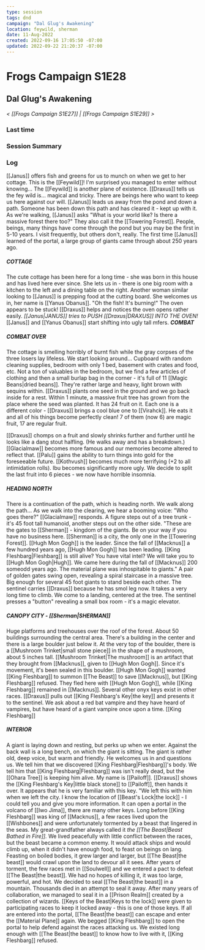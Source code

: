 ```yaml
---
type: session
tags: dnd
campaign: "Dal Glug's Awakening"
location: feywild, sherman
date: 11-Aug-2022
created: 2022-09-16 17:05:50 -07:00
updated: 2022-09-22 21:20:37 -07:00
---
```

# Frogs Campaign S1E28
## **Dal Glug's Awakening**
*< [[Frogs Campaign S1E27]] | [[Frogs Campaign S1E29]] >*

### Last time


### Session Summary


### Log
[[Janus]] offers fish and greens for us to munch on when we get to her cottage. This is the [[Feywild]]! I'm surprised you managed to enter without knowing... The [[Feywild]] is another plane of existence. [[Draxus]] tells us the fey wild is... magical and tricky. There are beings here who want to keep us here against our will. [[Janus]] leads us away from the pond and down a path. Someone has been down this path and has cleared it - kept up with it. As we're walking, [[Janus]] asks "What is your world like? Is there a massive forest there too?" They also call it the [[Towering Forest]]. People, beings, many things have come through the pond but you may be the first in 5-10 years. I visit frequently, but others don't, really. The first time [[Janus]] learned of the portal, a large group of giants came through about 250 years ago.

##### _**COTTAGE**_
The cute cottage has been here for a long time - she was born in this house and has lived here ever since. She lets us in - there is one big room with a kitchen to the left and a dining table on the right. Another woman similar looking to [[Janus]] is prepping food at the cutting board. She welcomes us in, her name is [[Yanus Obanus]]. "Oh the fish! It's burning!" The oven appears to be stuck! [[Draxus]] helps and notices the oven opens rather easily. _[[Janus|JANUS]] tries to PUSH [[Draxus|DRAXUS]] INTO THE OVEN!_ [[Janus]] and [[Yanus Obanus]] start shifting into ugly tall mfers. _**COMBAT**_

##### _**COMBAT OVER**_
The cottage is smelling horribly of burnt fish while the gray corpses of the three losers lay lifeless. We start looking around... Cupboard with random cleaning supplies, bedroom with only 1 bed, basement with crates and food, etc. Not a ton of valuables in the bedroom, but we find a few articles of clothing and then a small burlap bag in the corner - it's full of 11 [[Magic Beans|dried beans]]. They're rather large and heavy, light brown with sequins within. [[Draxus]] plants one seed in the ground and we go back inside for a rest. Within 1 minute, a massive fruit tree has grown from the place where the seed was planted. It has 24 fruit on it. Each one is a different color - [[Draxus]] brings a cool blue one to [[Virahck]]. He eats it and all of his things become perfectly clean! 7 of them (now 6) are magic fruit, 17 are regular fruit.

[[Draxus]] chomps on a fruit and slowly shrinks further and further until he looks like a dang stout halfling. (He walks away and has a breakdown.) [[Glacialmaw]] becomes more famous and our memories become altered to reflect that. [[Palu]] gains the ability to turn things into gold for the foreseeable future. [[Kothvush]] becomes much more terrifying (+2 to all intimidation rolls). Ibu becomes significantly more ugly. We decide to split the last fruit into 6 pieces - we now have horrible insomnia.

##### _**HEADING NORTH**_
There is a continuation of the path, which is heading north. We walk along the path... As we walk into the clearing, we hear a booming voice: "Who goes there?" [[Glacialmaw]] responds. A figure steps out of a tree trunk - it's 45 foot tall humanoid, another steps out on the other side. "These are the gates to [[Sherman]] - kingdom of the giants. Be on your way if you have no business here. [[Sherman]] is a city, the only one in the [[Towering Forest]]. [[Hugh Mon Gogh]] is the leader. Since the fall of [[Macknus]] a few hundred years ago, [[Hugh Mon Gogh]] has been leading. [[King Fleshbarg|Fleshbarg]] is still alive? You have vital intel? We will take you to [[Hugh Mon Gogh|Hugh]]. We came here during the fall of [[Macknus]] 200 someodd years ago. The material plane was inhospitable to giants." A pair of golden gates swing open, revealing a spiral staircase in a massive tree. Big enough for several 45 foot giants to stand beside each other. The sentinel carries [[Draxus]] because he has smol leg now. It takes a very long time to climb. We come to a landing, centered at the tree. The sentinel presses a "button" revealing a small box room - it's a magic elevator.

##### _**CANOPY CITY - [[Sherman|SHERMAN]]**_
Huge platforms and treehouses over the roof of the forest. About 50 buildings surrounding the central area. There's a building in the center and there is a large boulder just below it. At the very top of the boulder, there is a [[Mushroom Trinket|small stone piece]] in the shape of a mushroom, about 5 inches tall. [[Mushroom Trinket|The mushroom]] is an artifact that they brought from [[Macknus]], given to [[Hugh Mon Gogh]]. Since it's movement, it's been sealed in this boulder. [[Hugh Mon Gogh]] wanted [[King Fleshbarg]] to summon [[The Beast]] to save [[Macknus]], but [[King Fleshbarg]] refused. They fled here with [[Hugh Mon Gogh]], while [[King Fleshbarg]] remained in [[Macknus]]. Several other onyx keys exist in other races. [[Draxus]] pulls out [[King Fleshbarg's Key|the key]] and presents it to the sentinel. We ask about a red bat vampire and they have heard of vampires, but have heard of a giant vampire once upon a time.
[[King Fleshbarg]]
##### _**INTERIOR**_
A giant is laying down and resting, but perks up when we enter. Against the back wall is a long bench, on which the giant is sitting. The giant is rather old, deep voice, but warm and friendly. He welcomes us in and questions us. We tell him that we discovered [[King Fleshbarg|Fleshbarg]]'s body. We tell him that [[King Fleshbarg|Fleshbarg]] was isn't really dead, but the [[Ohara Tree]] is keeping him alive. My name is [[Pailoff]]. [[Draxus]] shows the [[King Fleshbarg's Key|little black stone]] to [[Pailoff]], then hands it over. It appears that he is very familiar with this key. "We left this with him when we left the city. I know the location of [[Beast's Lock|the lock]] - I could tell you and give you more information. It can open a portal in the volcano of [[Iwo Jima]], there are many other keys. Long before [[King Fleshbarg]] was king of [[Macknus]], a few races lived upon the [[Wishbones]] and were unfortunately tormented by a beast that lingered in the seas. My great-grandfather always called it _the [[The Beast|Beast Bathed in Fire]]._ We lived peacefully with little conflict between the races, but the beast became a common enemy. It would attack ships and would climb up, when it didn't have enough food, to feast on beings on lang. Feasting on boiled bodies, it grew larger and larger, but [[The Beast|the beast]] would crawl upon the land to devour all it sees. After years of torment, the few races met in [[Soulwell]] and we entered a pact to defeat [[The Beast|the beast]]. We had no hopes of killing it, it was too large, powerful, and hot. We decided to seal [[The Beast|the beast]] in a mountain. Thousands died in an attempt to seal it away. After many years of collaboration, we managed to seal it in a [[Prison Realm]] created by a collection of wizards. [[Keys of the Beast|Keys to the lock]] were given to participating races to keep it locked away - this is one of those keys. If all are entered into the portal, [[The Beast|the beast]] can escape and enter the [[Material Plane]] again. We begged [[King Fleshbarg]] to open the portal to help defend against the races attacking us. We existed long enough with [[The Beast|the beast]] to know how to live with it, [[King Fleshbarg]] refused.